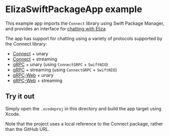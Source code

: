 # ElizaSwiftPackageApp example

This example app imports the `Connect` library using Swift Package Manager,
and provides an interface for
[chatting with Eliza](https://buf.build/connectrpc/eliza).

The app has support for chatting using a variety of protocols supported by
the Connect library:

- [Connect](https://connectrpc.com) + unary
- [Connect](https://connectrpc.com) + streaming
- [gRPC](https://github.com/grpc/grpc/blob/master/doc/PROTOCOL-HTTP2.md) + unary (using `ConnectGRPC` + `SwiftNIO`)
- [gRPC](https://github.com/grpc/grpc/blob/master/doc/PROTOCOL-HTTP2.md) + streaming (using `ConnectGRPC` + `SwiftNIO`)
- [gRPC-Web](https://github.com/grpc/grpc/blob/master/doc/PROTOCOL-WEB.md) + unary
- [gRPC-Web](https://github.com/grpc/grpc/blob/master/doc/PROTOCOL-WEB.md) + streaming

## Try it out

Simply open the `.xcodeproj` in this directory and build the app target
using Xcode.

Note that the project uses a local reference to the Connect package,
rather than the GitHub URL.
